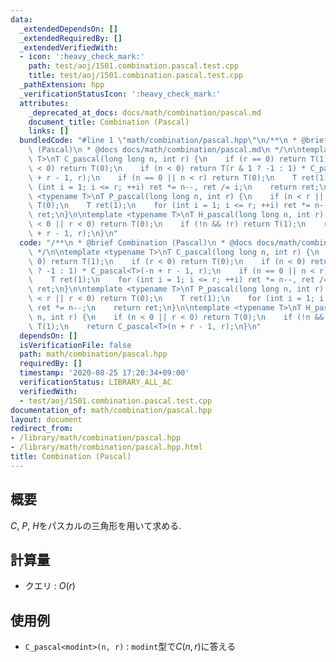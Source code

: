 ```yaml
---
data:
  _extendedDependsOn: []
  _extendedRequiredBy: []
  _extendedVerifiedWith:
  - icon: ':heavy_check_mark:'
    path: test/aoj/1501.combination.pascal.test.cpp
    title: test/aoj/1501.combination.pascal.test.cpp
  _pathExtension: hpp
  _verificationStatusIcon: ':heavy_check_mark:'
  attributes:
    _deprecated_at_docs: docs/math/combination/pascal.md
    document_title: Combination (Pascal)
    links: []
  bundledCode: "#line 1 \"math/combination/pascal.hpp\"\n/**\n * @brief Combination\
    \ (Pascal)\n * @docs docs/math/combination/pascal.md\n */\n\ntemplate <typename\
    \ T>\nT C_pascal(long long n, int r) {\n    if (r == 0) return T(1);\n    if (r\
    \ < 0) return T(0);\n    if (n < 0) return T(r & 1 ? -1 : 1) * C_pascal<T>(-n\
    \ + r - 1, r);\n    if (n == 0 || n < r) return T(0);\n    T ret(1);\n    for\
    \ (int i = 1; i <= r; ++i) ret *= n--, ret /= i;\n    return ret;\n}\n\ntemplate\
    \ <typename T>\nT P_pascal(long long n, int r) {\n    if (n < r || r < 0) return\
    \ T(0);\n    T ret(1);\n    for (int i = 1; i <= r; ++i) ret *= n--;\n    return\
    \ ret;\n}\n\ntemplate <typename T>\nT H_pascal(long long n, int r) {\n    if (n\
    \ < 0 || r < 0) return T(0);\n    if (!n && !r) return T(1);\n    return C_pascal<T>(n\
    \ + r - 1, r);\n}\n"
  code: "/**\n * @brief Combination (Pascal)\n * @docs docs/math/combination/pascal.md\n\
    \ */\n\ntemplate <typename T>\nT C_pascal(long long n, int r) {\n    if (r ==\
    \ 0) return T(1);\n    if (r < 0) return T(0);\n    if (n < 0) return T(r & 1\
    \ ? -1 : 1) * C_pascal<T>(-n + r - 1, r);\n    if (n == 0 || n < r) return T(0);\n\
    \    T ret(1);\n    for (int i = 1; i <= r; ++i) ret *= n--, ret /= i;\n    return\
    \ ret;\n}\n\ntemplate <typename T>\nT P_pascal(long long n, int r) {\n    if (n\
    \ < r || r < 0) return T(0);\n    T ret(1);\n    for (int i = 1; i <= r; ++i)\
    \ ret *= n--;\n    return ret;\n}\n\ntemplate <typename T>\nT H_pascal(long long\
    \ n, int r) {\n    if (n < 0 || r < 0) return T(0);\n    if (!n && !r) return\
    \ T(1);\n    return C_pascal<T>(n + r - 1, r);\n}\n"
  dependsOn: []
  isVerificationFile: false
  path: math/combination/pascal.hpp
  requiredBy: []
  timestamp: '2020-08-25 17:20:34+09:00'
  verificationStatus: LIBRARY_ALL_AC
  verifiedWith:
  - test/aoj/1501.combination.pascal.test.cpp
documentation_of: math/combination/pascal.hpp
layout: document
redirect_from:
- /library/math/combination/pascal.hpp
- /library/math/combination/pascal.hpp.html
title: Combination (Pascal)
---
```

## 概要

$C$, $P$, $H$をパスカルの三角形を用いて求める.

## 計算量

- クエリ : $O(r)$

## 使用例

- `C_pascal<modint>(n, r)` : `modint`型で$C(n, r)$に答える
